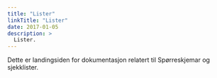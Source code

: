 ```yaml
---
title: "Lister"
linkTitle: "Lister"
date: 2017-01-05
description: >
  Lister.
---
```


Dette er landingsiden for dokumentasjon relatert til Spørreskjemar og sjekklister.

